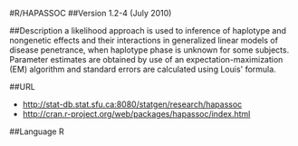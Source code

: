 #R/HAPASSOC
##Version
1.2-4 (July 2010)

##Description
a likelihood approach is used to inference of haplotype and nongenetic effects and their interactions in generalized linear models of disease penetrance, when haplotype phase is unknown for some subjects. Parameter estimates are obtained by use of an expectation-maximization (EM) algorithm and standard errors are calculated using Louis' formula.

##URL
* http://stat-db.stat.sfu.ca:8080/statgen/research/hapassoc
* http://cran.r-project.org/web/packages/hapassoc/index.html

##Language
R

